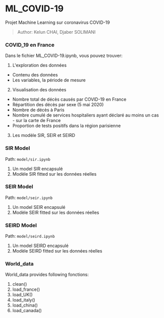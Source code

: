# ML_COVID-19
Projet Machine Learning sur coronavirus COVID-19

> Author: Kelun CHAI, Djaber SOLIMANI

### COVID_19 en France
Dans le fichier ML_COVID-19.ipynb, vous pouvez trouver:
1. L'exploration des données
  - Contenu des données
  - Les variables, la période de mesure
2. Visualisation des données
  - Nombre total de décès causés par COVID-19 en France
  - Répartition des décès par sexe (5 mai 2020)
  - Nombre de décès à Paris
  - Nombre cumulé de services hospitaliers ayant déclaré au moins un cas - sur la carte de France
  - Proportion de tests positifs dans la région parisienne
3. Les modèle SIR, SEIR et SEIRD
  
### SIR Model
Path: `model/sir.ipynb`
1. Un model SIR encapsulé
2. Modèle SIR fitted sur les données réelles

### SEIR Model
Path: `model/seir.ipynb`
1. Un model SEIR encapsulé
2. Modèle SEIR fitted sur les données réelles

### SEIRD Model
Path: `model/seird.ipynb`
1. Un model SEIRD encapsulé
2. Modèle SEIRD fitted sur les données réelles

### World_data
World_data provides following fonctions:
1. clean()
2. load_france()
3. load_UK()
4. load_italy()
5. load_china()
6. load_canada()
